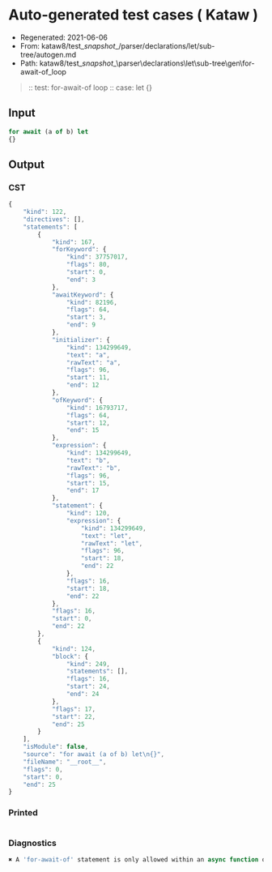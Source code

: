 # Auto-generated test cases ( Kataw )
- Regenerated: 2021-06-06
- From: kataw8/test\__snapshot__/parser/declarations/let/sub-tree/autogen.md
- Path: kataw8/test\__snapshot__\parser\declarations\let\sub-tree\gen\for-await-of_loop
> :: test: for-await-of loop
> :: case: let
>          {}
## Input

`````js
for await (a of b) let
{}
`````
## Output

### CST

```javascript
{
    "kind": 122,
    "directives": [],
    "statements": [
        {
            "kind": 167,
            "forKeyword": {
                "kind": 37757017,
                "flags": 80,
                "start": 0,
                "end": 3
            },
            "awaitKeyword": {
                "kind": 82196,
                "flags": 64,
                "start": 3,
                "end": 9
            },
            "initializer": {
                "kind": 134299649,
                "text": "a",
                "rawText": "a",
                "flags": 96,
                "start": 11,
                "end": 12
            },
            "ofKeyword": {
                "kind": 16793717,
                "flags": 64,
                "start": 12,
                "end": 15
            },
            "expression": {
                "kind": 134299649,
                "text": "b",
                "rawText": "b",
                "flags": 96,
                "start": 15,
                "end": 17
            },
            "statement": {
                "kind": 120,
                "expression": {
                    "kind": 134299649,
                    "text": "let",
                    "rawText": "let",
                    "flags": 96,
                    "start": 18,
                    "end": 22
                },
                "flags": 16,
                "start": 18,
                "end": 22
            },
            "flags": 16,
            "start": 0,
            "end": 22
        },
        {
            "kind": 124,
            "block": {
                "kind": 249,
                "statements": [],
                "flags": 16,
                "start": 24,
                "end": 24
            },
            "flags": 17,
            "start": 22,
            "end": 25
        }
    ],
    "isModule": false,
    "source": "for await (a of b) let\n{}",
    "fileName": "__root__",
    "flags": 0,
    "start": 0,
    "end": 25
}
```

### Printed

```javascript

```

### Diagnostics

```javascript
✖ A 'for-await-of' statement is only allowed within an async function or async generator. - start: 9, end: 11

```

